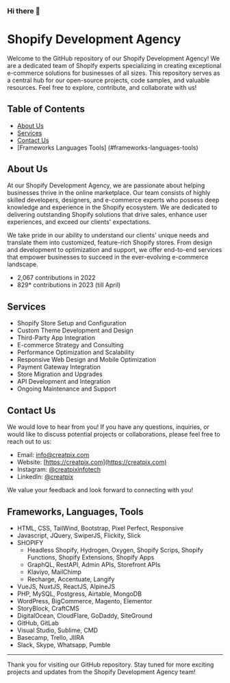 ### Hi there 👋

# Shopify Development Agency

Welcome to the GitHub repository of our Shopify Development Agency! We are a dedicated team of Shopify experts specializing in creating exceptional e-commerce solutions for businesses of all sizes. This repository serves as a central hub for our open-source projects, code samples, and valuable resources. Feel free to explore, contribute, and collaborate with us!

## Table of Contents

- [About Us](#about-us)
- [Services](#services)
- [Contact Us](#contact-us)
- [Frameworks Languages Tools] (#frameworks-languages-tools)

## About Us

At our Shopify Development Agency, we are passionate about helping businesses thrive in the online marketplace. Our team consists of highly skilled developers, designers, and e-commerce experts who possess deep knowledge and experience in the Shopify ecosystem. We are dedicated to delivering outstanding Shopify solutions that drive sales, enhance user experiences, and exceed our clients' expectations.

We take pride in our ability to understand our clients' unique needs and translate them into customized, feature-rich Shopify stores. From design and development to optimization and support, we offer end-to-end services that empower businesses to succeed in the ever-evolving e-commerce landscape.

- 2,067 contributions in 2022
- 829* contributions in 2023 (till April)

## Services

- Shopify Store Setup and Configuration
- Custom Theme Development and Design
- Third-Party App Integration
- E-commerce Strategy and Consulting
- Performance Optimization and Scalability
- Responsive Web Design and Mobile Optimization
- Payment Gateway Integration
- Store Migration and Upgrades
- API Development and Integration
- Ongoing Maintenance and Support

## Contact Us

We would love to hear from you! If you have any questions, inquiries, or would like to discuss potential projects or collaborations, please feel free to reach out to us:

- Email: [info@creatpix.com](mailto:info@creatpix.com)
- Website: [https://creatpix.com](https://creatpix.com)
- Instagram: [@creatpixinfotech](https://www.instagram.com/creatpixinfotech)
- LinkedIn: [@creatpix](https://www.linkedin.com/company/creatpix)

We value your feedback and look forward to connecting with you!

## Frameworks, Languages, Tools

- HTML, CSS, TailWind, Bootstrap, Pixel Perfect, Responsive
- Javascript, JQuery, SwiperJS, Flickity, Slick
- SHOPIFY
  - Headless Shopify, Hydrogen, Oxygen, Shopify Scrips, Shopify Functions, Shopify Extensions, Shopify Apps
  - GraphQL, RestAPI, Admin APIs, Storefront APIs
  - Klaviyo, MailChimp
  - Recharge, Accentuate, Langify
- VueJS, NuxtJS, ReactJS, AlpineJS
- PHP, MySQL, Postgress, Airtable, MongoDB
- WordPress, BigCommerce, Magento, Elementor
- StoryBlock, CraftCMS
- DigitalOcean, CloudFlare, GoDaddy, SiteGround
- GitHub, GitLab
- Visual Studio, Sublime, CMD
- Basecamp, Trello, JIIRA
- Slack, Skype, Whatsapp, Pumble


---

Thank you for visiting our GitHub repository. Stay tuned for more exciting projects and updates from the Shopify Development Agency team!
